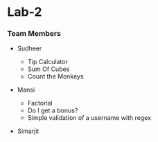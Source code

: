 # Lab-2
### Team Members 
 - Sudheer 
    - Tip Calculator
    - Sum Of Cubes
    - Count the Monkeys
 - Mansi
    - Factorial
    - Do I get a bonus?
    - Simple validation of a username with regex
    
 - Simarjit


